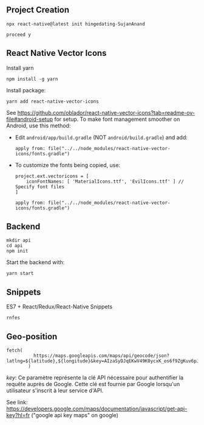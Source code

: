 ## Project Creation

```
npx react-native@latest init hingedating-SujanAnand

proceed y
```

## React Native Vector Icons

Install yarn
```
npm install -g yarn
```

Install package:
```
yarn add react-native-vector-icons
```

See https://github.com/oblador/react-native-vector-icons?tab=readme-ov-file#android-setup for setup.
To make font management smoother on Android, use this method:

* Edit `android/app/build.gradle` (NOT `android/build.gradle`) and add:
    ```
    apply from: file("../../node_modules/react-native-vector-icons/fonts.gradle")
    ```

* To customize the fonts being copied, use:
    ```
    project.ext.vectoricons = [
        iconFontNames: [ 'MaterialIcons.ttf', 'EvilIcons.ttf' ] // Specify font files
    ]

    apply from: file("../../node_modules/react-native-vector-icons/fonts.gradle")
    ```

## Backend

```
mkdir api
cd api
npm init
```

Start the backend with:
```
yarn start
```


## Snippets

ES7 + React/Redux/React-Native Snippets
```
rnfes
```

## Geo-position
```
fetch(
          https://maps.googleapis.com/maps/api/geocode/json?latlng=${latitude},${longitude}&key=AIzaSyDJqEKwV49K0ycxK_os6f9ZgKuv6pJHINA,
        )
```
*key*: Ce paramètre représente la clé API nécessaire pour authentifier la requête auprès de Google. Cette clé est fournie par Google lorsqu'un utilisateur s'inscrit à leur service d'API.

See link: https://developers.google.com/maps/documentation/javascript/get-api-key?hl=fr ("google api key maps" on google)
